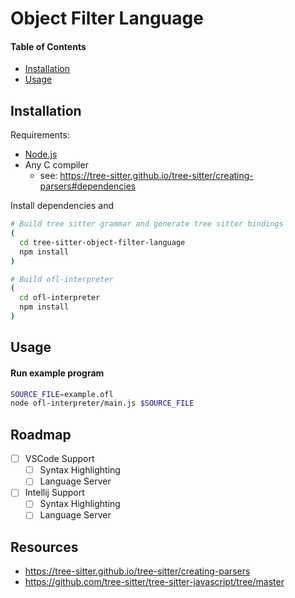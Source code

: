 Object Filter Language
===

#### Table of Contents

- [Installation](#installation)
- [Usage](#usage)

## Installation

Requirements:
- [Node.js](https://nodejs.org/en/)
- Any C compiler
  - see: https://tree-sitter.github.io/tree-sitter/creating-parsers#dependencies

Install dependencies and 
```bash
# Build tree sitter grammar and generate tree sitter bindings
(
  cd tree-sitter-object-filter-language
  npm install
)

# Build ofl-interpreter
(
  cd ofl-interpreter
  npm install
)
```

## Usage

#### Run example program

```bash
SOURCE_FILE=example.ofl
node ofl-interpreter/main.js $SOURCE_FILE
```

## Roadmap

- [ ] VSCode Support
  - [ ] Syntax Highlighting
  - [ ] Language Server
- [ ] Intellij Support
  - [ ] Syntax Highlighting
  - [ ] Language Server

## Resources

- https://tree-sitter.github.io/tree-sitter/creating-parsers
- https://github.com/tree-sitter/tree-sitter-javascript/tree/master

